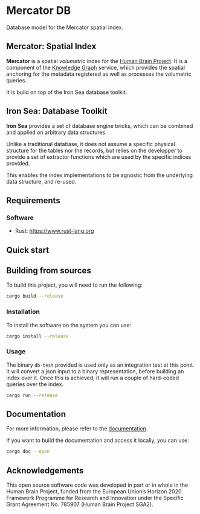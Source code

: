 # Mercator DB

Database model for the Mercator spatial index.

## Mercator: Spatial Index

**Mercator** is a spatial *volumetric* index for the [Human Brain Project](http://www.humanbrainproject.eu). It is a component of the [Knowledge Graph](http://www.humanbrainproject.eu/en/explore-the-brain/search/) service, which  provides the spatial anchoring for the metadata registered as well as processes the volumetric queries.

It is build on top of the Iron Sea database toolkit.

## Iron Sea: Database Toolkit

**Iron Sea** provides a set of database engine bricks, which can be combined and applied on arbitrary data structures.

Unlike a traditional database, it does not assume a specific physical structure for the tables nor the records, but relies on the developper to provide a set of extractor functions which are used by the specific indices provided.

This enables the index implementations to be agnostic from the underlying data structure, and re-used.

## Requirements

### Software

 * Rust: https://www.rust-lang.org

## Quick start

## Building from sources

To build this project, you will need to run the following:

```sh
cargo build --release
```

### Installation

To install the software on the system you can use:

```sh
cargo install --release
```

### Usage

The binary `db-test` provided is used only as an integration test at this point. It will convert a json input to a binary representation, before building an index over it. Once this is achieved, it will run a couple of hard-coded queries over the index.

```sh
cargo run --release
```

## Documentation

For more information, please refer to the [documentation](https://epfl-dias.github.io/PROJECT_NAME/).

If you want to build the documentation and access it locally, you can use:

```sh
cargo doc --open
```

## Acknowledgements

This open source software code was developed in part or in whole in the
Human Brain Project, funded from the European Union’s Horizon 2020
Framework Programme for Research and Innovation under the Specific Grant
Agreement No. 785907 (Human Brain Project SGA2).
